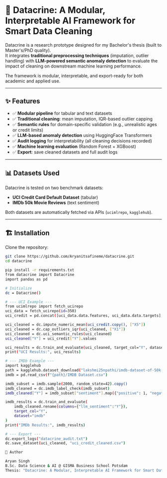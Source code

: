 # 🧹 Datacrine: A Modular, Interpretable AI Framework for Smart Data Cleaning

Datacrine is a research prototype designed for my Bachelor's thesis (built to Master's/PhD quality).  
It integrates **traditional preprocessing techniques** (imputation, outlier handling) with **LLM-powered semantic anomaly detection** to evaluate the impact of cleaning on downstream machine learning performance.  

The framework is modular, interpretable, and export-ready for both academic and applied use.  

---

## ✨ Features
- ✅ **Modular pipeline** for tabular and text datasets  
- ✅ **Traditional cleaning**: mean imputation, IQR-based outlier capping  
- ✅ **Semantic rules** for domain-specific validation (e.g., unrealistic ages or credit limits)  
- ✅ **LLM-based anomaly detection** using HuggingFace Transformers  
- ✅ **Audit logging** for interpretability (all cleaning decisions recorded)  
- ✅ **Machine learning evaluation** (Random Forest + XGBoost)  
- ✅ **Export**: save cleaned datasets and full audit logs  

---

## 📊 Datasets Used
Datacrine is tested on two benchmark datasets:  
- **UCI Credit Card Default Dataset** (tabular)  
- **IMDb 50k Movie Reviews** (text sentiment)  

Both datasets are automatically fetched via APIs (`ucimlrepo`, `kagglehub`).  

---

## 🏗️ Installation

Clone the repository:

```bash
git clone https://github.com/Aryanitsafineme/datacrine.git
cd datacrine

pip install -r requirements.txt
from datacrine import Datacrine
import pandas as pd

# Initialize
dc = Datacrine()

# --- UCI Example ---
from ucimlrepo import fetch_ucirepo
uci_data = fetch_ucirepo(id=350)
uci_credit = pd.concat([uci_data.data.features, uci_data.data.targets], axis=1)

uci_cleaned = dc.impute_numeric_mean(uci_credit.copy(), ["X5"])
uci_cleaned = dc.cap_outliers_iqr(uci_cleaned, ["X1"])
uci_cleaned = dc.uci_semantic_rules(uci_cleaned)
uci_cleaned["Y"] = uci_credit["Y"].values

uci_results = dc.train_and_evaluate(uci_cleaned, target_col="Y", dataset="uci")
print("UCI Results:", uci_results)

# --- IMDb Example ---
import kagglehub
path = kagglehub.dataset_download("lakshmi25npathi/imdb-dataset-of-50k-movie-reviews")
imdb = pd.read_csv(f"{path}/IMDB Dataset.csv")

imdb_subset = imdb.sample(2000, random_state=42).copy()
imdb_cleaned = dc.imdb_label_check(imdb_subset)
imdb_cleaned["Y"] = imdb_subset["sentiment"].map({"positive": 1, "negative": 0})

imdb_results = dc.train_and_evaluate(
    imdb_cleaned.rename(columns={"llm_sentiment":"Y"}), 
    target_col="Y", 
    dataset="imdb"
)
print("IMDb Results:", imdb_results)

# --- Export ---
dc.export_logs("datacrine_audit.txt")
dc.save_dataset(uci_cleaned, "uci_credit_cleaned.csv")

👤 Author

Aryan Singh
B.Sc. Data Science & AI @ GISMA Business School Potsdam
Thesis: "Datacrine: A Modular, Interpretable AI Framework for Smart Data Cleaning"
